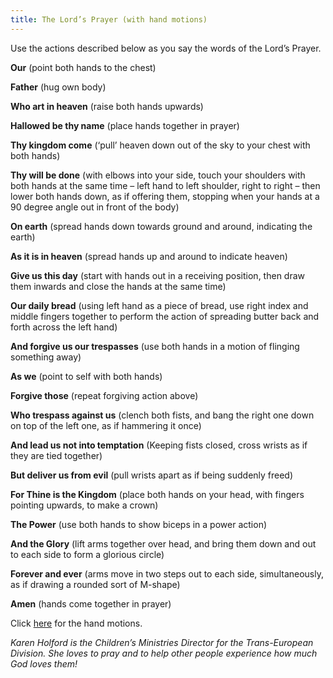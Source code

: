 ```yaml
---
title: The Lord’s Prayer (with hand motions)
---
```


Use the actions described below as you say the words of the Lord’s Prayer.

**Our** (point both hands to the chest)

**Father** (hug own body)

**Who art in heaven** (raise both hands upwards)

**Hallowed be thy name** (place hands together in prayer)

**Thy kingdom come** (‘pull’ heaven down out of the sky to your chest with both hands)

**Thy will be done** (with elbows into your side, touch your shoulders with both hands at the same time – left hand to left shoulder, right to right – then lower both hands down, as if offering them, stopping when your hands at a 90 degree angle out in front of the body)

**On earth** (spread hands down towards ground and around, indicating the earth)

**As it is in heaven** (spread hands up and around to indicate heaven)

**Give us this day** (start with hands out in a receiving position, then draw them inwards and close the hands at the same time)

**Our daily bread** (using left hand as a piece of bread, use right index and middle fingers together to perform the action of spreading butter back and forth across the left hand)

**And forgive us our trespasses** (use both hands in a motion of flinging something away)

**As we** (point to self with both hands)

**Forgive those** (repeat forgiving action above)

**Who trespass against us** (clench both fists, and bang the right one down on top of the left one, as if hammering it once)

**And lead us not into temptation** (Keeping fists closed, cross wrists as if they are tied together)

**But deliver us from evil** (pull wrists apart as if being suddenly freed)

**For Thine is the Kingdom** (place both hands on your head, with fingers pointing upwards, to make a crown)

**The Power** (use both hands to show biceps in a power action)

**And the Glory** (lift arms together over head, and bring them down and out to each side to form a glorious circle)

**Forever and ever** (arms move in two steps out to each side, simultaneously, as if drawing a rounded sort of M-shape)

**Amen** (hands come together in prayer)

Click [here](https://youtu.be/Wvb-OMf_UIg) for the hand motions.

_Karen Holford is the Children’s Ministries Director for the Trans-European Division. She loves to pray and to help other people experience how much God loves them!_